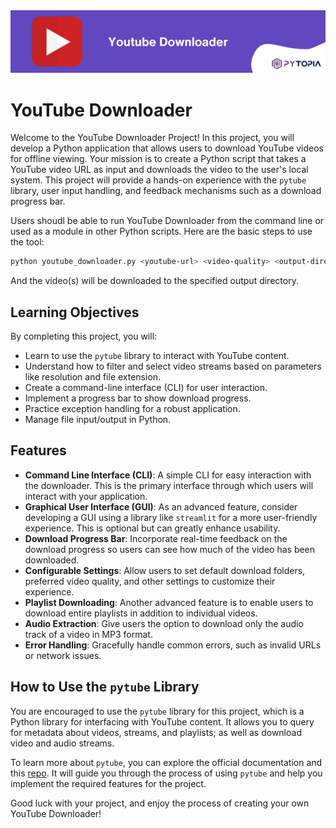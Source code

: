 <img src="./images/banner.png" width="800">

# YouTube Downloader

Welcome to the YouTube Downloader Project! In this project, you will develop a Python application that allows users to download YouTube videos for offline viewing. Your mission is to create a Python script that takes a YouTube video URL as input and downloads the video to the user's local system. This project will provide a hands-on experience with the `pytube` library, user input handling, and feedback mechanisms such as a download progress bar.

Users shoudl be able to run YouTube Downloader from the command line or used as a module in other Python scripts. Here are the basic steps to use the tool:

```sh
python youtube_downloader.py <youtube-url> <video-quality> <output-directory>
```

And the video(s) will be downloaded to the specified output directory.

## Learning Objectives

By completing this project, you will:

- Learn to use the `pytube` library to interact with YouTube content.
- Understand how to filter and select video streams based on parameters like resolution and file extension.
- Create a command-line interface (CLI) for user interaction.
- Implement a progress bar to show download progress.
- Practice exception handling for a robust application.
- Manage file input/output in Python.

## Features

- **Command Line Interface (CLI)**: A simple CLI for easy interaction with the downloader. This is the primary interface through which users will interact with your application.
- **Graphical User Interface (GUI)**: As an advanced feature, consider developing a GUI using a library like `streamlit` for a more user-friendly experience. This is optional but can greatly enhance usability.
- **Download Progress Bar**: Incorporate real-time feedback on the download progress so users can see how much of the video has been downloaded.
- **Configurable Settings**: Allow users to set default download folders, preferred video quality, and other settings to customize their experience.
- **Playlist Downloading**: Another advanced feature is to enable users to download entire playlists in addition to individual videos.
- **Audio Extraction**: Give users the option to download only the audio track of a video in MP3 format.
- **Error Handling**: Gracefully handle common errors, such as invalid URLs or network issues.

## How to Use the `pytube` Library

You are encouraged to use the `pytube` library for this project, which is a Python library for interfacing with YouTube content. It allows you to query for metadata about videos, streams, and playlists; as well as download video and audio streams.

To learn more about `pytube`, you can explore the official documentation and this [repo](https://github.com/pytube/pytube/tree/master). It will guide you through the process of using `pytube` and help you implement the required features for the project.

Good luck with your project, and enjoy the process of creating your own YouTube Downloader!
